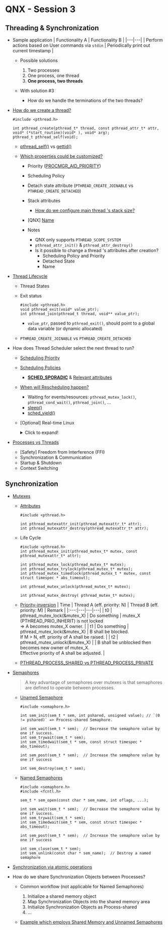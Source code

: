 # QNX - Session 3
## Threading & Synchronization
* Sample application
  | Functionality A | Functionality B |
  |---|---|
  | Perform actions based on User commands via `stdin` | Periodically print out current timestamp |

  * Possible solutions
    1. Two processes
    2. One process, one thread
    3. **One process, two threads**

  * With solution #3
    * How do we handle the terminations of the two threads?

* [How do we create a thread?](https://www.qnx.com/developers/docs/8.0/com.qnx.doc.neutrino.lib_ref/topic/p/pthread_create.html)
  ```
  #include <pthread.h>

  int pthread_create(pthread_t* thread, const pthread_attr_t* attr, void* (*start_routine)(void* ), void* arg);
  pthread_t pthread_self(void);
  ```

  * [pthread_self()](https://www.qnx.com/developers/docs/8.0/com.qnx.doc.neutrino.lib_ref/topic/p/pthread_self.html) vs [gettid()](https://www.qnx.com/developers/docs/8.0/com.qnx.doc.neutrino.lib_ref/topic/g/gettid.html)

  * [Which properties could be customized?](https://www.qnx.com/developers/docs/8.0/com.qnx.doc.neutrino.getting_started/topic/s1_procs_thread_attr.html)
    * Priority ([PROCMGR_AID_PRIORITY](https://www.qnx.com/developers/docs/8.0/com.qnx.doc.security.system/topic/manual/abilities.html))
    * Scheduling Policy
    * Detach state attribute (`PTHREAD_CREATE_JOINABLE` vs `PTHREAD_CREATE_DETACHED`)
    * Stack attributes
      * [How do we configure main thread 's stack size?](https://www.qnx.com/developers/docs/8.0/com.qnx.doc.neutrino.utilities/topic/q/qcc.html)

    * [QNX] [Name](https://www.qnx.com/developers/docs/8.0/com.qnx.doc.neutrino.lib_ref/topic/p/pthread_setname_np.html)
    * Notes
      * QNX only supports `PTHREAD_SCOPE_SYSTEM`
      * `pthread_attr_init()` & `pthread_attr_destroy()`
      * Is it possible to change a thread 's attributes after creation?
        * Scheduling Policy and Priority
        * Detached State
        * Name

* [Thread Lifecycle](https://www.qnx.com/developers/docs/8.0/com.qnx.doc.neutrino.sys_arch/topic/kernel_Life_Cycle.html)
  * Thread States
  * Exit status
    ```
    #include <pthread.h>
    void pthread_exit(void* value_ptr);
    int pthread_join(pthread_t thread, void** value_ptr);
    ```

    * `value_ptr`, passed to `pthread_exit()`, should point to a global data variable (or dynamic allocated)

  * `PTHREAD_CREATE_JOINABLE` vs `PTHREAD_CREATE_DETACHED`

* How does Thread Scheduler select the next thread to run?
  * [Scheduling Priority](https://www.qnx.com/developers/docs/8.0/com.qnx.doc.neutrino.sys_arch/topic/kernel_Scheduling_priority.html)
  * [Scheduling Policies](https://www.qnx.com/developers/docs/8.0/com.qnx.doc.neutrino.sys_arch/topic/kernel_SchedulingAlgorithms.html)
    * [**SCHED_SPORADIC**](https://www.qnx.com/developers/docs/8.0/com.qnx.doc.neutrino.sys_arch/topic/kernel_Sporadic_scheduling.html) & [Relevant attributes](https://www.qnx.com/developers/docs/8.0/com.qnx.doc.neutrino.lib_ref/topic/s/sched_param.html)

  * [When will Rescheduling happen?](https://www.qnx.com/developers/docs/8.0/com.qnx.doc.neutrino.prog/topic/overview_Suspending_threads.html)
    * Waiting for events/resources: `pthread_mutex_lock()`, `pthread_cond_wait()`, `pthread_join()`, ...
    * [sleep()](https://www.qnx.com/developers/docs/8.0/com.qnx.doc.neutrino.lib_ref/topic/s/sleep.html)
    * [sched_yield()](https://www.qnx.com/developers/docs/8.0/com.qnx.doc.neutrino.lib_ref/topic/s/sched_yield.html)

  * [Optional] Real-time Linux

    <details>
      <summary>Click to expand!</summary>

      * [PREEMPT_RT Patch](https://wiki.linuxfoundation.org/realtime/preempt_rt_versions)
      * [Priority & Scheduling Policy](https://blogs.oracle.com/linux/post/task-priority)
        * Real-time policies: 3 policies are supported: `SCHED_RR`, `SCHED_FIFO` and **SCHED_DEADLINE**.
        * Non real-time policies: `SCHED_OTHER` (default), `SCHED_BATCH` and `SCHED_IDLE`
        * Priority order: `SCHED_DEADLINE > SCHED_RR/SCHED_FIFO > SCHED_OTHER > SCHED_BATCH > SCHED_IDLE`

      * [List all threads with priorities](https://gitlab.com/procps-ng/procps/-/issues/111#note_105333538)

        ```
        $ ps -m -p 159 -o pid,tid,class,pri_baz,rtprio,ni,state,comm
          PID     TID CLS BAZ RTPRIO  NI COMMAND
          159       - -     -      -   - systemd-timesyn
          -       159 TS  120      -   0 -
          -       163 TS  120      -   0 -
        ```

    </details>

* [Processes vs Threads](https://www.qnx.com/developers/docs/8.0/com.qnx.doc.neutrino.getting_started/topic/s1_procs_Comparisons.html)
  * [Safety] Freedom from Interference (FFI)
  * Synchronization & Communication
  * Startup & Shutdown
  * Context Switching

## Synchronization
* [Mutexes](https://www.qnx.com/developers/docs/8.0/com.qnx.doc.neutrino.sys_arch/topic/kernel_Mutexes.html)
  * [Attributes](https://www.qnx.com/developers/docs/8.0/com.qnx.doc.neutrino.lib_ref/topic/p/pthread_mutexattr_init.html)
    ```
    #include <pthread.h>

    int pthread_mutexattr_init(pthread_mutexattr_t* attr);
    int pthread_mutexattr_destroy(pthread_mutexattr_t* attr);
    ```

  * Life Cycle
    ```
    #include <pthread.h>
    int pthread_mutex_init(pthread_mutex_t* mutex, const pthread_mutexattr_t* attr);

    int pthread_mutex_lock(pthread_mutex_t* mutex);
    int pthread_mutex_trylock(pthread_mutex_t* mutex);
    int pthread_mutex_timedlock(pthread_mutex_t * mutex, const struct timespec * abs_timeout);

    int pthread_mutex_unlock(pthread_mutex_t* mutex);

    int pthread_mutex_destroy( pthread_mutex_t* mutex);
    ```


  * [Priority-inversion](https://www.qnx.com/developers/docs/8.0/com.qnx.doc.neutrino.lib_ref/topic/p/pthread_mutexattr_setprotocol.html)
    | Time | Thread A (eff. priority: N) | Thread B (eff. priority: M) | Remark |
    |:---:|---|---|---|
    | t0 | pthread_mutex_lock(&mutex_X) | Do something | mutex_X (PTHREAD_PRIO_INHERIT) is not locked <br> => A becomes mutex_X owner. |
    | t1 | Do something | pthread_mutex_lock(&mutex_X) | B shall be blocked. <br> If M > N, eff. priority of A shall be raised. |
    | t2 | pthread_mutex_unlock(&mutex_X) | <being blocked> | B shall be unblocked then becomes new owner of mutex_X. <br> Effective priority of A shall be adjusted. |

  * [PTHREAD_PROCESS_SHARED vs PTHREAD_PROCESS_PRIVATE](https://www.qnx.com/developers/docs/8.0/com.qnx.doc.neutrino.lib_ref/topic/p/pthread_mutexattr_getpshared.html)

* [Semaphores](https://www.qnx.com/developers/docs/8.0/com.qnx.doc.neutrino.sys_arch/topic/kernel_Semaphores.html)
  > A key advantage of semaphores over mutexes is that semaphores are defined to operate between processes.
  * [Unamed Semaphore](https://www.qnx.com/developers/docs/8.0/com.qnx.doc.neutrino.lib_ref/topic/s/sem_init.html)
    ```
    #include <semaphore.h>

    int sem_init(sem_t * sem, int pshared, unsigned value); // `(0 != pshared)` => Process-shared Semaphore.

    int sem_wait(sem_t * sem);  // Decrease the semaphore value by one if success.
    int sem_trywait(sem_t * sem);
    int sem_timedwait(sem_t * sem, const struct timespec * abs_timeout);

    int sem_post(sem_t * sem);  // Increase the semaphore value by one if success

    int sem_destroy(sem_t * sem);
    ```

  * [Named Semaphores](https://www.qnx.com/developers/docs/8.0/com.qnx.doc.neutrino.lib_ref/topic/s/sem_open.html)
    ```
    #include <semaphore.h>
    #include <fcntl.h>

    sem_t * sem_open(const char * sem_name, int oflags, ...);

    int sem_wait(sem_t * sem);  // Decrease the semaphore value by one if success.
    int sem_trywait(sem_t * sem);
    int sem_timedwait(sem_t * sem, const struct timespec * abs_timeout);

    int sem_post(sem_t * sem);  // Increase the semaphore value by one if success

    int sem_close(sem_t * sem);
    int sem_unlink(const char * sem_name);  // Destroy a named semaphore
    ```

* [Synchronization via atomic operations](https://www.qnx.com/developers/docs/8.0/com.qnx.doc.neutrino.sys_arch/topic/kernel_Sync_atomic.html)

* How do we share Synchronization Objects between Processes?
  * Common workflow (not applicable for Named Semaphores)
    1. Initialize a shared memory object
    2. Map Synchronization Objects into the shared memory area
    3. Initialize Synchronization Objects as Process-shared
    4. ...

  * [Example which employs Shared Memory and Unnamed Semaphores](https://man7.org/linux/man-pages/man3/shm_open.3.html)
